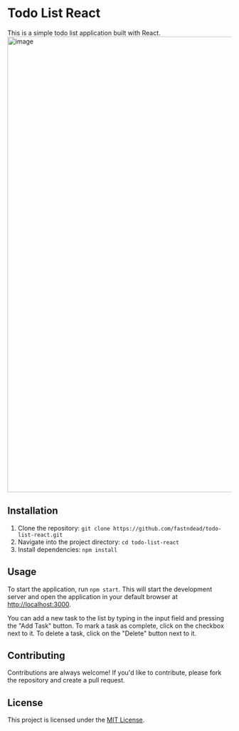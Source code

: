 # Todo List React

This is a simple todo list application built with React.
<img width="1022" alt="image" src="https://user-images.githubusercontent.com/33729448/230559568-7b38a023-bfc0-471a-8c16-e54a172bc338.png">


## Installation

1. Clone the repository: `git clone https://github.com/fastndead/todo-list-react.git`
2. Navigate into the project directory: `cd todo-list-react`
3. Install dependencies: `npm install`

## Usage

To start the application, run `npm start`. This will start the development server and open the application in your default browser at [http://localhost:3000](http://localhost:3000).

You can add a new task to the list by typing in the input field and pressing the "Add Task" button. To mark a task as complete, click on the checkbox next to it. To delete a task, click on the "Delete" button next to it.

## Contributing

Contributions are always welcome! If you'd like to contribute, please fork the repository and create a pull request.

## License

This project is licensed under the [MIT License](https://opensource.org/licenses/MIT).
